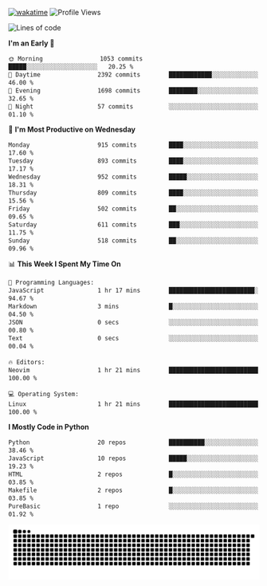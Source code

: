 [![wakatime](https://wakatime.com/badge/user/b920b284-3cde-4cd4-b72e-f7f22d050b16.svg)](https://wakatime.com/@b920b284-3cde-4cd4-b72e-f7f22d050b16)
![Profile Views](http://img.shields.io/badge/Profile%20Views-4586-blue)
<!--START_SECTION:waka-->
![Lines of code](https://img.shields.io/badge/From%20Hello%20World%20I%27ve%20Written-6.4%20million%20lines%20of%20code-blue)

**I'm an Early 🐤** 

```text
🌞 Morning                1053 commits        █████░░░░░░░░░░░░░░░░░░░░   20.25 % 
🌆 Daytime                2392 commits        ████████████░░░░░░░░░░░░░   46.00 % 
🌃 Evening                1698 commits        ████████░░░░░░░░░░░░░░░░░   32.65 % 
🌙 Night                  57 commits          ░░░░░░░░░░░░░░░░░░░░░░░░░   01.10 % 
```
📅 **I'm Most Productive on Wednesday** 

```text
Monday                   915 commits         ████░░░░░░░░░░░░░░░░░░░░░   17.60 % 
Tuesday                  893 commits         ████░░░░░░░░░░░░░░░░░░░░░   17.17 % 
Wednesday                952 commits         █████░░░░░░░░░░░░░░░░░░░░   18.31 % 
Thursday                 809 commits         ████░░░░░░░░░░░░░░░░░░░░░   15.56 % 
Friday                   502 commits         ██░░░░░░░░░░░░░░░░░░░░░░░   09.65 % 
Saturday                 611 commits         ███░░░░░░░░░░░░░░░░░░░░░░   11.75 % 
Sunday                   518 commits         ██░░░░░░░░░░░░░░░░░░░░░░░   09.96 % 
```


📊 **This Week I Spent My Time On** 

```text
💬 Programming Languages: 
JavaScript               1 hr 17 mins        ████████████████████████░   94.67 % 
Markdown                 3 mins              █░░░░░░░░░░░░░░░░░░░░░░░░   04.50 % 
JSON                     0 secs              ░░░░░░░░░░░░░░░░░░░░░░░░░   00.80 % 
Text                     0 secs              ░░░░░░░░░░░░░░░░░░░░░░░░░   00.04 % 

🔥 Editors: 
Neovim                   1 hr 21 mins        █████████████████████████   100.00 % 

💻 Operating System: 
Linux                    1 hr 21 mins        █████████████████████████   100.00 % 
```

**I Mostly Code in Python** 

```text
Python                   20 repos            ██████████░░░░░░░░░░░░░░░   38.46 % 
JavaScript               10 repos            █████░░░░░░░░░░░░░░░░░░░░   19.23 % 
HTML                     2 repos             █░░░░░░░░░░░░░░░░░░░░░░░░   03.85 % 
Makefile                 2 repos             █░░░░░░░░░░░░░░░░░░░░░░░░   03.85 % 
PureBasic                1 repo              ░░░░░░░░░░░░░░░░░░░░░░░░░   01.92 % 
```




<!--END_SECTION:waka-->
![Snake animation](https://raw.githubusercontent.com/timmypidashev/timmypidashev/main/commits.svg)

